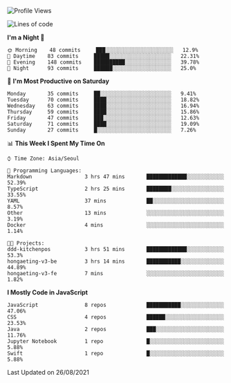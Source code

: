 <!--START_SECTION:waka-->
![Profile Views](http://img.shields.io/badge/Profile%20Views-4-blue)

![Lines of code](https://img.shields.io/badge/From%20Hello%20World%20I%27ve%20Written-92525%20lines%20of%20code-blue)

**I'm a Night 🦉** 

```text
🌞 Morning    48 commits     ███░░░░░░░░░░░░░░░░░░░░░░   12.9% 
🌆 Daytime    83 commits     █████░░░░░░░░░░░░░░░░░░░░   22.31% 
🌃 Evening    148 commits    ██████████░░░░░░░░░░░░░░░   39.78% 
🌙 Night      93 commits     ██████░░░░░░░░░░░░░░░░░░░   25.0%

```
📅 **I'm Most Productive on Saturday** 

```text
Monday       35 commits     ██░░░░░░░░░░░░░░░░░░░░░░░   9.41% 
Tuesday      70 commits     ████░░░░░░░░░░░░░░░░░░░░░   18.82% 
Wednesday    63 commits     ████░░░░░░░░░░░░░░░░░░░░░   16.94% 
Thursday     59 commits     ████░░░░░░░░░░░░░░░░░░░░░   15.86% 
Friday       47 commits     ███░░░░░░░░░░░░░░░░░░░░░░   12.63% 
Saturday     71 commits     ████░░░░░░░░░░░░░░░░░░░░░   19.09% 
Sunday       27 commits     █░░░░░░░░░░░░░░░░░░░░░░░░   7.26%

```


📊 **This Week I Spent My Time On** 

```text
⌚︎ Time Zone: Asia/Seoul

💬 Programming Languages: 
Markdown                 3 hrs 47 mins       █████████████░░░░░░░░░░░░   52.39% 
TypeScript               2 hrs 25 mins       ████████░░░░░░░░░░░░░░░░░   33.55% 
YAML                     37 mins             ██░░░░░░░░░░░░░░░░░░░░░░░   8.57% 
Other                    13 mins             ░░░░░░░░░░░░░░░░░░░░░░░░░   3.19% 
Docker                   4 mins              ░░░░░░░░░░░░░░░░░░░░░░░░░   1.14%

🐱‍💻 Projects: 
ddd-kitchenpos           3 hrs 51 mins       █████████████░░░░░░░░░░░░   53.3% 
hongaeting-v3-be         3 hrs 14 mins       ███████████░░░░░░░░░░░░░░   44.89% 
hongaeting-v3-fe         7 mins              ░░░░░░░░░░░░░░░░░░░░░░░░░   1.82%

```

**I Mostly Code in JavaScript** 

```text
JavaScript               8 repos             ███████████░░░░░░░░░░░░░░   47.06% 
CSS                      4 repos             ██████░░░░░░░░░░░░░░░░░░░   23.53% 
Java                     2 repos             ███░░░░░░░░░░░░░░░░░░░░░░   11.76% 
Jupyter Notebook         1 repo              █░░░░░░░░░░░░░░░░░░░░░░░░   5.88% 
Swift                    1 repo              █░░░░░░░░░░░░░░░░░░░░░░░░   5.88%

```



 Last Updated on 26/08/2021
<!--END_SECTION:waka-->
